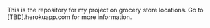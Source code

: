 This is the repository for my project on grocery store locations. Go to [TBD].herokuapp.com for more information.
